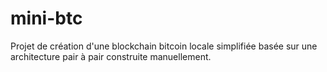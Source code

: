 # mini-btc
Projet de création d'une blockchain bitcoin locale simplifiée basée sur une architecture pair à pair construite manuellement.

